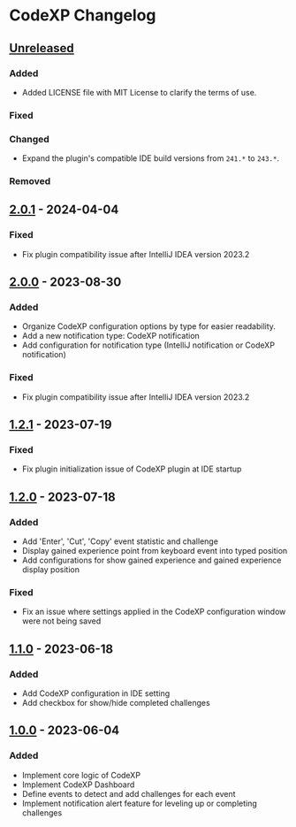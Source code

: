 <!-- Keep a Changelog guide -> https://keepachangelog.com -->

# CodeXP Changelog

## [Unreleased]

### Added
- Added LICENSE file with MIT License to clarify the terms of use.

### Fixed

### Changed
- Expand the plugin's compatible IDE build versions from `241.*` to `243.*`.

### Removed

## [2.0.1] - 2024-04-04
### Fixed
- Fix plugin compatibility issue after IntelliJ IDEA version 2023.2

## [2.0.0] - 2023-08-30

### Added
- Organize CodeXP configuration options by type for easier readability.
- Add a new notification type: CodeXP notification
- Add configuration for notification type (IntelliJ notification or CodeXP notification)

### Fixed
- Fix plugin compatibility issue after IntelliJ IDEA version 2023.2

## [1.2.1] - 2023-07-19

### Fixed
- Fix plugin initialization issue of CodeXP plugin at IDE startup

## [1.2.0] - 2023-07-18

### Added

- Add 'Enter', 'Cut', 'Copy' event statistic and challenge
- Display gained experience point from keyboard event into typed position
- Add configurations for show gained experience and gained experience display position

### Fixed

- Fix an issue where settings applied in the CodeXP configuration window were not being saved

## [1.1.0] - 2023-06-18

### Added

- Add CodeXP configuration in IDE setting
- Add checkbox for show/hide completed challenges

## [1.0.0] - 2023-06-04

### Added

- Implement core logic of CodeXP
- Implement CodeXP Dashboard
- Define events to detect and add challenges for each event
- Implement notification alert feature for leveling up or completing challenges

[Unreleased]: https://github.com/ILoveGameCoding/intellij-codexp/compare/v2.0.1...HEAD

[2.0.1]: https://github.com/ILoveGameCoding/intellij-codexp/compare/v2.0.0...v2.0.1

[2.0.0]: https://github.com/ILoveGameCoding/intellij-codexp/compare/v1.2.1...v2.0.0

[1.2.1]: https://github.com/ILoveGameCoding/intellij-codexp/compare/v1.2.0...v1.2.1

[1.2.0]: https://github.com/ILoveGameCoding/intellij-codexp/compare/v1.1.0...v1.2.0

[1.1.0]: https://github.com/ILoveGameCoding/intellij-codexp/compare/v1.0.0...v1.1.0

[1.0.0]: https://github.com/ILoveGameCoding/intellij-codexp/commits/v1.0.0
